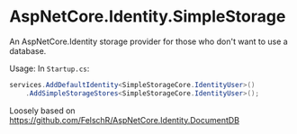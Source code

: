 # AspNetCore.Identity.SimpleStorage

An AspNetCore.Identity storage provider for those who don't want to use a database.

Usage:
In `Startup.cs`:
```c#
services.AddDefaultIdentity<SimpleStorageCore.IdentityUser>()
	.AddSimpleStorageStores<SimpleStorageCore.IdentityUser>();
```

Loosely based on https://github.com/FelschR/AspNetCore.Identity.DocumentDB